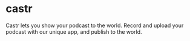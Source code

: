 castr
=====
Castr lets you show your podcast to the world. Record and upload your podcast with our unique app, and publish to the world.
